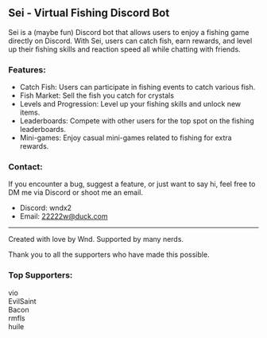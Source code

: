## Sei - Virtual Fishing Discord Bot

Sei is a (maybe fun) Discord bot that allows users to enjoy a fishing game directly on Discord. 
With Sei, users can catch fish, earn rewards, and level up their fishing skills and reaction speed all while chatting with friends.

### Features:
- Catch Fish: Users can participate in fishing events to catch various fish.
- Fish Market: Sell the fish you catch for crystals
- Levels and Progression: Level up your fishing skills and unlock new items.
- Leaderboards: Compete with other users for the top spot on the fishing leaderboards.
- Mini-games: Enjoy casual mini-games related to fishing for extra rewards.

### Contact:
If you encounter a bug, suggest a feature, or just want to say hi, feel free to DM me via Discord or shoot me an email.
- Discord: wndx2
- Email: 22222w@duck.com

---

Created with love by Wnd.
Supported by many nerds.

Thank you to all the supporters who have made this possible.

### Top Supporters:
vio\
EvilSaint\
Bacon\
rmfls\
huile
